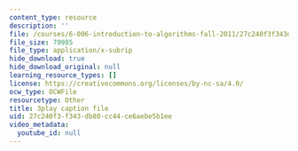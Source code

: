 ```yaml
---
content_type: resource
description: ''
file: /courses/6-006-introduction-to-algorithms-fall-2011/27c240f3f343db80cc44ce6aebe5b1ee_IFrvgSvZA0I.srt
file_size: 79985
file_type: application/x-subrip
hide_download: true
hide_download_original: null
learning_resource_types: []
license: https://creativecommons.org/licenses/by-nc-sa/4.0/
ocw_type: OCWFile
resourcetype: Other
title: 3play caption file
uid: 27c240f3-f343-db80-cc44-ce6aebe5b1ee
video_metadata:
  youtube_id: null
---
```


